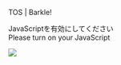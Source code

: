 TOS | Barkle!

JavaScriptを有効にしてください  
Please turn on your JavaScript

![](/static-assets/splash.png?1733208946345)